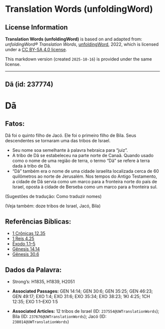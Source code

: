 # Translation Words (unfoldingWord)

## License Information

**Translation Words (unfoldingWord)** is based on and adapted from: _unfoldingWord® Translation Words_, [unfoldingWord](https://unfoldingword.org/utw), 2022, which is licensed under a [CC BY-SA 4.0 license](https://creativecommons.org/licenses/by-sa/4.0/legalcode.en).

This markdown version (created `2025-10-16`) is provided under the same license.



--------------------------------

## Dã (id: 237774)

Dã
==

Fatos:
------

Dã foi o quinto filho de Jacó. Ele foi o primeiro filho de Bila. Seus descendentes se tornaram uma das tribos de Israel.

* Seu nome soa semelhante à palavra hebraica para “juiz”.
* A tribo de Dã se estabeleceu na parte norte de Canaã. Quando usado como o nome de uma região de terra, o termo “Dã” se refere à terra dada à tribo de Dã.
* “Dã” também era o nome de uma cidade israelita localizada cerca de 60 quilômetros ao norte de Jerusalém. Nos tempos do Antigo Testamento, a cidade de Dã servia como um marco para a fronteira norte do país de Israel, oposta à cidade de Berseba como um marco para a fronteira sul.

(Sugestões de tradução: Como traduzir nomes)

(Veja também: doze tribos de Israel, Jacó, Bila)

Referências Bíblicas:
---------------------

* [1 Crônicas 12\.35](https://ref.ly/1Chr12:35)
* [1 Reis 4\.25](https://ref.ly/1Kgs4:25)
* [Êxodo 1\.1–5](https://ref.ly/Exod1:1-Exod1:5)
* [Gênesis 14\.14](https://ref.ly/Gen14:14)
* [Gênesis 30\.6](https://ref.ly/Gen30:6)

Dados da Palavra:
-----------------

* Strong’s: H1835, H1839, H2051

* **Associated Passages:** GEN 14:14; GEN 30:6; GEN 35:25; GEN 46:23; GEN 49:17; EXO 1:4; EXO 31:6; EXO 35:34; EXO 38:23; 1KI 4:25; 1CH 12:35; EXO 1:1–EXO 1:5
* **Associated Articles:** 12 tribos de Israel (ID: `237554@UWTranslationWords`); Bila (ID: `237676@UWTranslationWords`); Jacó (ID: `238014@UWTranslationWords`)

